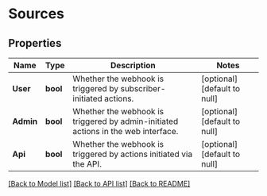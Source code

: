 # Sources

## Properties
Name | Type | Description | Notes
------------ | ------------- | ------------- | -------------
**User** | **bool** | Whether the webhook is triggered by subscriber-initiated actions. | [optional] [default to null]
**Admin** | **bool** | Whether the webhook is triggered by admin-initiated actions in the web interface. | [optional] [default to null]
**Api** | **bool** | Whether the webhook is triggered by actions initiated via the API. | [optional] [default to null]

[[Back to Model list]](../README.md#documentation-for-models) [[Back to API list]](../README.md#documentation-for-api-endpoints) [[Back to README]](../README.md)

